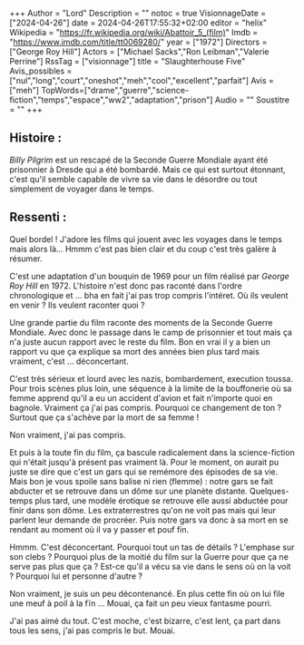 +++
Author = "Lord"
Description = ""
notoc = true
VisionnageDate = ["2024-04-26"]
date = 2024-04-26T17:55:32+02:00
editor = "helix"
Wikipedia = "https://fr.wikipedia.org/wiki/Abattoir_5_(film)"
Imdb = "https://www.imdb.com/title/tt0069280/"
year = ["1972"]
Directors = ["George Roy Hill"]
Actors = ["Michael Sacks","Ron Leibman","Valerie Perrine"]
RssTag = ["visionnage"]
title = "Slaughterhouse Five"
Avis_possibles = ["nul","long","court","oneshot","meh","cool","excellent","parfait"]
Avis = ["meh"] 
TopWords=["drame","guerre","science-fiction","temps","espace","ww2","adaptation","prison"]
Audio = ""
Soustitre = ""
+++
## Histoire :
*Billy Pilgrim* est un rescapé de la Seconde Guerre Mondiale ayant été prisonnier à Dresde qui a été bombardé.
Mais ce qui est surtout étonnant, c'est qu'il semble capable de vivre sa vie dans le désordre ou tout simplement de voyager dans le temps.

## Ressenti :
Quel bordel !
J'adore les films qui jouent avec les voyages dans le temps mais alors là…
Hmmm c'est pas bien clair et du coup c'est très galère à résumer.

C'est une adaptation d'un bouquin de 1969 pour un film réalisé par *George Roy Hill* en 1972.
L'histoire n'est donc pas raconté dans l'ordre chronologique et … bha en fait j'ai pas trop compris l'intéret.
Où ils veulent en venir ?
Ils veulent raconter quoi ?

Une grande partie du film raconte des moments de la Seconde Guerre Mondiale.
Avec donc le passage dans le camp de prisonnier et tout mais ça n'a juste aucun rapport avec le reste du film.
Bon en vrai il y a bien un rapport vu que ça explique sa mort des années bien plus tard mais vraiment, c'est … déconcertant.

C'est très sérieux et lourd avec les nazis, bombardement, execution toussa.
Pour trois scènes plus loin, une séquence à la limite de la bouffonerie où sa femme apprend qu'il a eu un accident d'avion et fait n'importe quoi en bagnole.
Vraiment ça j'ai pas compris.
Pourquoi ce changement de ton ?
Surtout que ça s'achève par la mort de sa femme !

Non vraiment, j'ai pas compris.

Et puis à la toute fin du film, ça bascule radicalement dans la science-fiction qui n'était jusqu'à présent pas vraiment là.
Pour le moment, on aurait pu juste se dire que c'est un gars qui se remémore des épisodes de sa vie.
Mais bon je vous spoile sans balise ni rien (flemme) : notre gars se fait abducter et se retrouve dans un dôme sur une planète distante.
Quelques-temps plus tard, une modèle érotique se retrouve elle aussi abductée pour finir dans son dôme.
Les extraterrestres qu'on ne voit pas mais qui leur parlent leur demande de procréer.
Puis notre gars va donc à sa mort en se rendant au moment où il va y passer et pouf fin.

Hmmm.
C'est déconcertant.
Pourquoi tout un tas de détails ?
L'emphase sur son clebs ?
Pourquoi plus de la moitié du film sur la Guerre pour que ça ne serve pas plus que ça ?
Est-ce qu'il a vécu sa vie dans le sens où on la voit ?
Pourquoi lui et personne d'autre ?

Non vraiment, je suis un peu décontenancé.
En plus cette fin où on lui file une meuf à poil à la fïn …
Mouai, ça fait un peu vieux fantasme pourri.

J'ai pas aimé du tout.
C'est moche, c'est bizarre, c'est lent, ça part dans tous les sens, j'ai pas compris le but.
Mouai.
